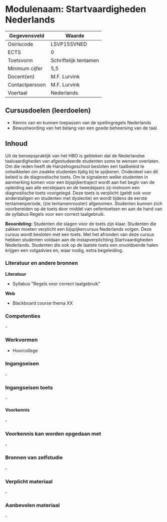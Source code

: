 # Modulenaam: Startvaardigheden Nederlands

| Gegevensveld  | Waarde |
| ------------- | ------------- |
| Osiriscode  | LSVP15SVNED  |
| ECTS  | 0 |
| Toetsvorm  | Schriftelijk tentamen |
| Minimum cijfer  | 5,5 |
| Docent(en)  | M.F. Lurvink |
| Contactpersoon  | M.F. Lurvink |
| Voertaal  | Nederlands |

## Cursusdoelen (leerdoelen)

- Kennis van en kunnen toepassen van de spellingregels Nederlands
- Bewustwording van het belang van een goede beheersing van de taal.

## Inhoud

Uit de beroepspraktijk van het HBO is gebleken dat de Nederlandse taalvaardigheden van afgestudeerde studenten soms te wensen overlaten. Om die reden heeft de Hanzehogeschool besloten een taalbeleid te ontwikkelen om zwakke studenten tijdig bij te spijkeren. Onderdeel van dit beleid is de diagnostische toets. Om te signaleren welke studenten in aanmerking komen voor een bijspijkertraject wordt aan het begin van de opleiding aan alle eerstejaars en de tweedejaars zij-instroom een diagnostische toets voorgelegd. Deze toets is verplicht (geldt ook voor anderstaligen en studenten met dyslectie) en wordt tijdens de eerste tentamenperiode, (zie tentamenrooster) afgenomen. Studenten kunnen zich voorbereiden op de toets door middel van oefentoetsen en aan de hand van de syllabus Regels voor een correct taalgebruik.

**Beoordeling:**
Studenten die slagen voor de toets zijn klaar. Studenten die zakken moeten verplicht een bijspijkercursus Nederlands volgen. Deze cursus wordt besloten met een toets. 
Met het afronden van deze cursus hebben studenten voldaan aan de instapverplichting Startvaardigheden Nederlands. Studenten die ook op de laatste toets een onvoldoende halen krijgen een volgadvies en, waar nodig, extra begeleiding.
 
### Literatuur en andere bronnen

**Literatuur**
- Syllabus "Regels voor correct taalgebruik"

**Web**
- Blackboard course thema XX

### Competenties
\-

### Werkvormen  
- Hoorcollege

### Ingangseisen 
\- 

### Ingangseisen toets
\- 

#### Voorkennis
\-

### Voorkennis kan worden opgedaan met
\-

### Bronnen van zelfstudie
\-

### Verplicht materiaal
\-

### Aanbevolen materiaal
\-


